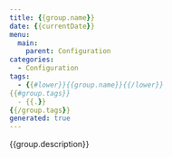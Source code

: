 ```yaml
---
title: {{group.name}}
date: {{currentDate}}
menu:
  main:
    parent: Configuration
categories:
  - Configuration
tags:
  - {{#lower}}{{group.name}}{{/lower}}
{{#group.tags}}
  - {{.}}
{{/group.tags}}
generated: true
---
```


{{group.description}}
